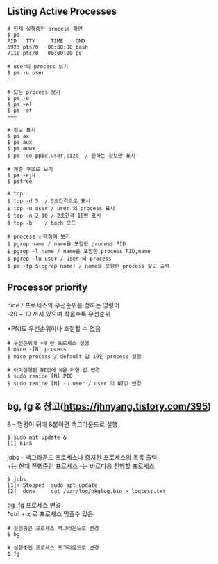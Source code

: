 
## Listing Active Processes   
```
# 현재 실행중인 process 확인
$ ps
PID   TTY     TIME    CMD
6923 pts/0   00:00:00 bash
7110 pts/0   00:00:00 ps

# user의 process 보기
$ ps -u user
~~~

# 모든 process 보기
$ ps -e 
$ ps -el
$ ps -ef
~~~

# 정보 표시
$ ps ax
$ ps aux
$ ps auwx 
$ ps -eo ppid,user,size  / 원하는 정보만 표시

# 계층 구조로 보기
$ ps -ejH
$ pstree

# top
$ top -d 5  / 5초간격으로 표시
$ top -u user / user 의 process 표시
$ top -n 2 10 / 2초간격 10번 표시
$ top -b    / bach 모드

# process 선택하여 보기
$ pgrep name / name을 포함한 process PID
$ pgrep -l name / name을 포함한 process PID,name
$ pgrep -lu user / user 의 process
$ ps -fp $(pgrep name) / name을 포함한 process 찾고 출력

```
   
## Processor priority   
nice / 프로세스의 우선순위를 정하는 명령어   
-20 ~ 19 까지 있으며 작을수록 우선순위   

*PNI도 우선순위이나 조절할 수 없음   
```
# 우선순위에 +N 한 프로세스 실행
$ nice -[N] process
$ nice process / default 값 10인 process 실행

# 이미실행된 NI값에 N을 더한 값 변경
$ sudo renice [N] PID
$ sudo renice [N] -u user / user 의 NI값 변경
```
   
## bg, fg &  참고(https://jhnyang.tistory.com/395)
& - 명령어 뒤에 &붙이면 백그라운드로 실행
```
$ sudo apt update &
[1] 6145
```
   
jobs - 백그라운드 프로세스나 중지된 프로세스의 목록 출력    
+는 현재 진행중인 프로세스 -는 바로다음 진행할 프로세스
```
$ jobs
[1]+ Stopped  sudo apt update
[2]  done     cat /var/log/pkglog.bin > logtest.txt
```
   
bg ,fg 프로세스 변경   
*ctrl + z 로 프로세스 멈출수 있음
```
# 실행중인 프로세스 백그라운드로 변경
$ bg 

# 실행중인 프로세스 포그라운드로 변경
$ fg
```
